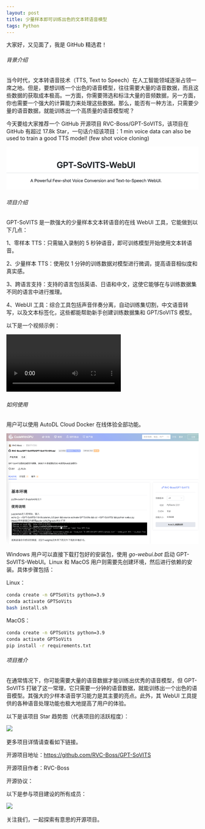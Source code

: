 ```yaml
---
layout: post
title: 少量样本即可训练出色的文本转语音模型
tags: Python
---
```


大家好，又见面了，我是 GitHub 精选君！

###### 背景介绍

当今时代，文本转语音技术（TTS, Text to Speech）在人工智能领域逐渐占领一席之地。但是，要想训练一个出色的语音模型，往往需要大量的语音数据，而且这些数据的获取成本极高。一方面，你需要筛选和标注大量的音频数据，另一方面，你也需要一个强大的计算能力来处理这些数据。那么，能否有一种方法，只需要少量的语音数据，就能训练出一个高质量的语音模型呢？

今天要给大家推荐一个 GitHub 开源项目 RVC-Boss/GPT-SoVITS，该项目在 GitHub 有超过 17.8k Star，一句话介绍该项目：1 min voice data can also be used to train a good TTS model! (few shot voice cloning)

![](https://raw.githubusercontent.com/ZhuPeng/pic/master/images/compress_image-20240410000300607.png)

###### 项目介绍

GPT-SoVITS 是一款强大的少量样本文本转语音的在线 WebUI 工具，它能做到以下几点：

1、零样本 TTS：只需输入录制的 5 秒钟语音，即可训练模型开始使用文本转语音。

2、少量样本 TTS：使用仅 1 分钟的训练数据对模型进行微调，提高语音相似度和真实感。

3、跨语言支持：支持的语言包括英语、日语和中文，这使它能够在与训练数据集不同的语言中进行推理。

4、WebUI 工具：综合工具包括声音伴奏分离，自动训练集切割，中文语音转写，以及文本标签化，这些都能帮助新手创建训练数据集和 GPT/SoVITS 模型。

以下是一个视频示例：

<video src="/Users/zhupeng/Downloads/297098117-05bee1fa-bdd8-4d85-9350-80c060ab47fb.mp4"></video>
###### 如何使用

用户可以使用 AutoDL Cloud Docker 在线体验全部功能。

![](https://raw.githubusercontent.com/ZhuPeng/pic/master/images/compress_image-20240410000627342.png)

Windows 用户可以直接下载打包好的安装包，使用 _go-webui.bat_ 启动 GPT-SoVITS-WebUI。Linux 和 MacOS 用户则需要先创建环境，然后进行依赖的安装。具体步骤包括：

Linux：
```bash
conda create -n GPTSoVits python=3.9
conda activate GPTSoVits
bash install.sh
```
MacOS：
```bash
conda create -n GPTSoVits python=3.9
conda activate GPTSoVits
pip install -r requirements.txt
```
###### 项目推介

在通常情况下，你可能需要大量的语音数据才能训练出优秀的语音模型，但 GPT-SoVITS 打破了这一常理，它只需要一分钟的语音数据，就能训练出一个出色的语音模型。其强大的少样本语音学习能力是其主要的亮点。此外，其 WebUI 工具提供的各种语音处理功能也极大地提高了用户的体验。


以下是该项目 Star 趋势图（代表项目的活跃程度）：

![](https://api.star-history.com/svg?repos=RVC-Boss/GPT-SoVITS&type=Timeline)

更多项目详情请查看如下链接。

开源项目地址：https://github.com/RVC-Boss/GPT-SoVITS 

开源项目作者：RVC-Boss

开源协议：

以下是参与项目建设的所有成员：

![](https://contrib.rocks/image?repo=RVC-Boss/GPT-SoVITS)

关注我们，一起探索有意思的开源项目。

